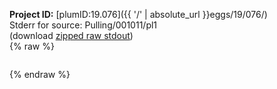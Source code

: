 **Project ID:** [plumID:19.076]({{ '/' | absolute_url }}eggs/19/076/)  
Stderr for source:  Pulling/001011/pl1   
(download [zipped raw stdout](pl1.plumed.stdout.txt.zip))  
{% raw %}
<pre>
</pre>
{% endraw %}
